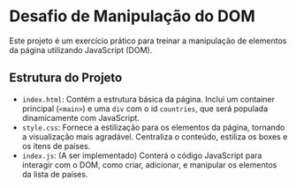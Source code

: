 # Desafio de Manipulação do DOM

Este projeto é um exercício prático para treinar a manipulação de elementos da página utilizando JavaScript (DOM).

## Estrutura do Projeto

*   `index.html`: Contém a estrutura básica da página. Inclui um container principal (`<main>`) e uma `div` com o id `countries`, que será populada dinamicamente com JavaScript.
*   `style.css`: Fornece a estilização para os elementos da página, tornando a visualização mais agradável. Centraliza o conteúdo, estiliza os boxes e os itens de países.
*   `index.js`: (A ser implementado) Conterá o código JavaScript para interagir com o DOM, como criar, adicionar, e manipular os elementos da lista de países.
